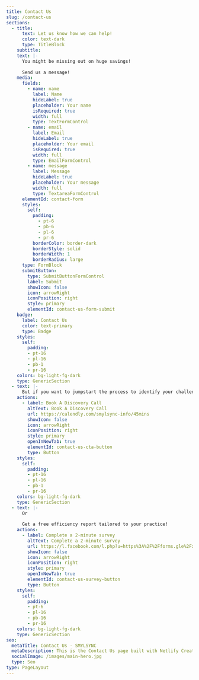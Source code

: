 ```yaml
---
title: Contact Us
slug: /contact-us
sections:
  - title:
      text: Let us know how we can help!
      color: text-dark
      type: TitleBlock
    subtitle: 
    text: |-
      You might be missing out on huge savings!
      
      Send us a message!
    media:
      fields:
        - name: name
          label: Name
          hideLabel: true
          placeholder: Your name
          isRequired: true
          width: full
          type: TextFormControl
        - name: email
          label: Email
          hideLabel: true
          placeholder: Your email
          isRequired: true
          width: full
          type: EmailFormControl
        - name: message
          label: Message
          hideLabel: true
          placeholder: Your message
          width: full
          type: TextareaFormControl
      elementId: contact-form
      styles:
        self:
          padding:
            - pt-6
            - pb-6
            - pl-6
            - pr-6
          borderColor: border-dark
          borderStyle: solid
          borderWidth: 1
          borderRadius: large
      type: FormBlock
      submitButton:
        type: SubmitButtonFormControl
        label: Submit
        showIcon: false
        icon: arrowRight
        iconPosition: right
        style: primary
        elementId: contact-us-form-submit
    badge:
      label: Contact Us
      color: text-primary
      type: Badge
    styles:
      self:
        padding:
        - pt-16
        - pl-16
        - pb-1
        - pr-16
    colors: bg-light-fg-dark
    type: GenericSection
  - text: |-
      But if you want to jumpstart the process to identify your challenges and goals..
    actions:
      - label: Book A Discovery Call
        altText: Book A Discovery Call
        url: https://calendly.com/smylsync-info/45mins
        showIcon: false
        icon: arrowRight
        iconPosition: right
        style: primary
        openInNewTab: true
        elementId: contact-us-cta-button
        type: Button
    styles:
      self:
        padding:
        - pt-16
        - pl-16
        - pb-1
        - pr-16
    colors: bg-light-fg-dark
    type: GenericSection
  - text: |-
      Or 
      
      Get a free efficiency report tailored to your practice!
    actions:
      - label: Complete a 2-minute survey
        altText: Complete a 2-minute survey 
        url: https://l.facebook.com/l.php?u=https%3A%2F%2Fforms.gle%2FxSQkkLJFYWAi3FRi9%3Ffbclid%3DIwZXh0bgNhZW0CMTAAYnJpZBEwcmVtd1RvaHFjWVV0NjdjRwEe1T2fjCJ632hmQf1GjLTjOP6L1OqsfRslpieZYlngUTm6ARjLFCg58Ohh9eo_aem_ZR_Hzx5yX0HBtxBlMQk9qA&h=AT3vi4Wx5MxuwZNITphScI_6QOhBAkt-nI_RjnRnaC89C3ZzO8HOYs0PEE4ZsD2k2gR1kO5Xj9AeTHmM1ZlSBhbpILdT-OOQFaXh688Ld4xX0f-rL0c0_KW3g2t2hlUjYCHBVzBuLPnIelblgIiiE4T2
        showIcon: false
        icon: arrowRight
        iconPosition: right
        style: primary
        openInNewTab: true
        elementId: contact-us-survey-button
        type: Button
    styles:
      self:
        padding:
        - pt-6
        - pl-16
        - pb-16
        - pr-16
    colors: bg-light-fg-dark
    type: GenericSection
seo:
  metaTitle: Contact Us - SMYLSYNC
  metaDescription: This is the Contact Us page built with Netlify Create.
  socialImage: /images/main-hero.jpg
  type: Seo
type: PageLayout
---
```

